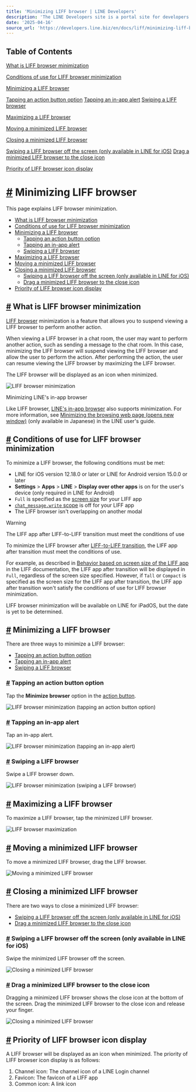 ```yaml
---
title: 'Minimizing LIFF browser | LINE Developers'
description: 'The LINE Developers site is a portal site for developers. It contains documents and tools that will help you use our various developer products. Creating LINE Login and Messaging API applications and services has never been easier!'
date: '2025-04-16'
source_url: 'https://developers.line.biz/en/docs/liff/minimizing-liff-browser/'
---
```


## Table of Contents

[What is LIFF browser minimization](#overview)

[Conditions of use for LIFF browser minimization](#conditions-of-use)

[Minimizing a LIFF browser](#minimize-liff-browser)

[Tapping an action button option](#tap-action-button-option) [Tapping an in-app alert](#tap-in-app-alert) [Swiping a LIFF browser](#swipe-liff-browser)

[Maximizing a LIFF browser](#maximize-liff-browser)

[Moving a minimized LIFF browser](#move-minimized-liff-browser)

[Closing a minimized LIFF browser](#close-minimized-liff-browser)

[Swiping a LIFF browser off the screen (only available in LINE for iOS)](#close-minimized-liff-browser-1) [Drag a minimized LIFF browser to the close icon](#close-minimized-liff-browser-2)

[Priority of LIFF browser icon display](#priority-of-icon-display)

# [#](#page-title) Minimizing LIFF browser

This page explains LIFF browser minimization.

- [What is LIFF browser minimization](#overview)
- [Conditions of use for LIFF browser minimization](#conditions-of-use)
- [Minimizing a LIFF browser](#minimize-liff-browser)
  - [Tapping an action button option](#tap-action-button-option)
  - [Tapping an in-app alert](#tap-in-app-alert)
  - [Swiping a LIFF browser](#swipe-liff-browser)
- [Maximizing a LIFF browser](#maximize-liff-browser)
- [Moving a minimized LIFF browser](#move-minimized-liff-browser)
- [Closing a minimized LIFF browser](#close-minimized-liff-browser)
  - [Swiping a LIFF browser off the screen (only available in LINE for iOS)](#close-minimized-liff-browser-1)
  - [Drag a minimized LIFF browser to the close icon](#close-minimized-liff-browser-2)
- [Priority of LIFF browser icon display](#priority-of-icon-display)

## [#](#overview) What is LIFF browser minimization

[LIFF browser](../../../en/glossary.md#liff-browser) minimization is a feature that allows you to suspend viewing a LIFF browser to perform another action.

When viewing a LIFF browser in a chat room, the user may want to perform another action, such as sending a message to the chat room. In this case, minimizing the LIFF browser will suspend viewing the LIFF browser and allow the user to perform the action. After performing the action, the user can resume viewing the LIFF browser by maximizing the LIFF browser.

The LIFF browser will be displayed as an icon when minimized.

![LIFF browser minimization](/assets/img/liff-minimize-en.72e746d1.png)

Minimizing LINE's in-app browser

Like LIFF browser, [LINE's in-app browser](../../../en/glossary.md#line-iab) also supports minimization. For more information, see [Minimizing the browsing web page (opens new window)](https://guide.line.me/ja/chats-calls-notifications/chats/minimizebrowser.html) (only available in Japanese) in the LINE user's guide.

## [#](#conditions-of-use) Conditions of use for LIFF browser minimization

To minimize a LIFF browser, the following conditions must be met:

- LINE for iOS version 12.18.0 or later or LINE for Android version 15.0.0 or later
- **Settings** > **Apps** > **LINE** > **Display over other apps** is on for the user's device (only required in LINE for Android)
- `Full` is specified as the [screen size](../../../en/docs/liff/overview.md#screen-size) for your LIFF app
- [`chat_message.write` scope](../../../en/docs/liff/registering-liff-apps.md#registering-liff-app) is off for your LIFF app
- The LIFF browser isn't overlapping on another modal

> [!warning]
> The LIFF app after LIFF-to-LIFF transition must meet the conditions of use
>
> To minimize the LIFF browser after [LIFF-to-LIFF transition](../../../en/docs/liff/opening-liff-app.md#move-liff-to-liff), the LIFF app after transition must meet the conditions of use.
>
> For example, as described in [Behavior based on screen size of the LIFF app](../../../en/docs/liff/opening-liff-app.md#behavior-by-screen-size) in the LIFF documentation, the LIFF app after transition will be displayed in `Full`, regardless of the screen size specified. However, if `Tall` or `Compact` is specified as the screen size for the LIFF app after transition, the LIFF app after transition won't satisfy the conditions of use for LIFF browser minimization.

LIFF browser minimization will be available on LINE for iPadOS, but the date is yet to be determined.

## [#](#minimize-liff-browser) Minimizing a LIFF browser

There are three ways to minimize a LIFF browser:

- [Tapping an action button option](#tap-action-button-option)
- [Tapping an in-app alert](#tap-in-app-alert)
- [Swiping a LIFF browser](#swipe-liff-browser)

### [#](#tap-action-button-option) Tapping an action button option

Tap the **Minimize browser** option in the [action button](../../../en/docs/liff/overview.md#action-button).

![LIFF browser minimization (tapping an action button option)](/assets/img/tap-action-button-option-en.314e9f6b.png)

### [#](#tap-in-app-alert) Tapping an in-app alert

Tap an in-app alert.

![LIFF browser minimization (tapping an in-app alert)](/assets/img/tap-in-app-alert.1c0b6423.png)

### [#](#swipe-liff-browser) Swiping a LIFF browser

Swipe a LIFF browser down.

![LIFF browser minimization (swiping a LIFF browser)](/assets/img/swipe-liff-browser-en.6c8d5916.png)

## [#](#maximize-liff-browser) Maximizing a LIFF browser

To maximize a LIFF browser, tap the minimized LIFF browser.

![LIFF browser maximization](/assets/img/maximize-liff-browser-en.1c0b9f43.png)

## [#](#move-minimized-liff-browser) Moving a minimized LIFF browser

To move a minimized LIFF browser, drag the LIFF browser.

![Moving a minimized LIFF browser](/assets/img/move-minimized-liff-browser-en.52a53578.png)

## [#](#close-minimized-liff-browser) Closing a minimized LIFF browser

There are two ways to close a minimized LIFF browser:

- [Swiping a LIFF browser off the screen (only available in LINE for iOS)](#close-minimized-liff-browser-1)
- [Drag a minimized LIFF browser to the close icon](#close-minimized-liff-browser-2)

### [#](#close-minimized-liff-browser-1) Swiping a LIFF browser off the screen (only available in LINE for iOS)

Swipe the minimized LIFF browser off the screen.

![Closing a minimized LIFF browser](/assets/img/close-minimized-liff-browser-en.80292a84.png)

### [#](#close-minimized-liff-browser-2) Drag a minimized LIFF browser to the close icon

Dragging a minimized LIFF browser shows the close icon at the bottom of the screen. Drag the minimized LIFF browser to the close icon and release your finger.

![Closing a minimized LIFF browser](/assets/img/close-minimized-liff-browser-ios-12-12-0-or-later-en.3621a273.png)

## [#](#priority-of-icon-display) Priority of LIFF browser icon display

A LIFF browser will be displayed as an icon when minimized. The priority of LIFF browser icon display is as follows:

1. Channel icon: The channel icon of a LINE Login channel
2. Favicon: The favicon of a LIFF app
3. Common icon: A link icon
